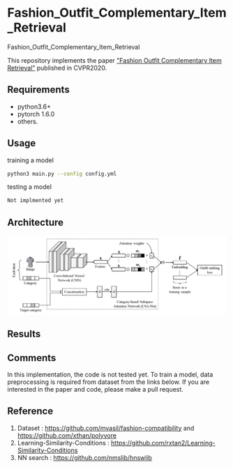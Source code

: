 # Fashion_Outfit_Complementary_Item_Retrieval
Fashion_Outfit_Complementary_Item_Retrieval

This repository implements the paper ["Fashion Outfit Complementary Item Retrieval"](https://openaccess.thecvf.com/content_CVPR_2020/papers/Lin_Fashion_Outfit_Complementary_Item_Retrieval_CVPR_2020_paper.pdf) published in CVPR2020.

## Requirements
* python3.6+
* pytorch 1.6.0
* others.

## Usage
training a model
```bash
python3 main.py --config config.yml
```

testing a model
```bash
Not implmented yet
```

## Architecture
![architecture](img/overview.JPG)
## Results


## Comments
 In this implementation, the code is not tested yet. To train a model, data preprocessing is required from dataset from the links below. If you are interested in the paper and code, please make a pull request.  
## Reference
1. Dataset : https://github.com/mvasil/fashion-compatibility and https://github.com/xthan/polyvore
2. Learning-Similarity-Conditions : https://github.com/rxtan2/Learning-Similarity-Conditions
3. NN search : https://github.com/nmslib/hnswlib